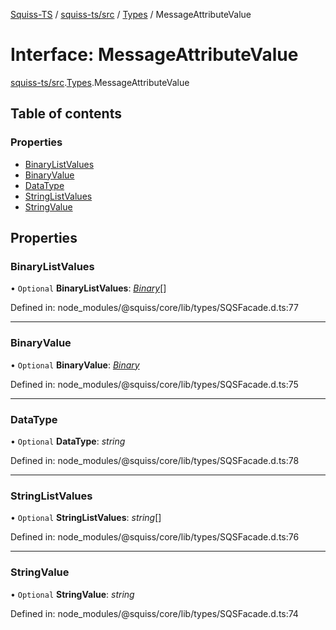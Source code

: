 [Squiss-TS](../README.md) / [squiss-ts/src](../modules/squiss_ts_src.md) / [Types](../modules/squiss_ts_src.types.md) / MessageAttributeValue

# Interface: MessageAttributeValue

[squiss-ts/src](../modules/squiss_ts_src.md).[Types](../modules/squiss_ts_src.types.md).MessageAttributeValue

## Table of contents

### Properties

- [BinaryListValues](squiss_ts_src.types.messageattributevalue.md#binarylistvalues)
- [BinaryValue](squiss_ts_src.types.messageattributevalue.md#binaryvalue)
- [DataType](squiss_ts_src.types.messageattributevalue.md#datatype)
- [StringListValues](squiss_ts_src.types.messageattributevalue.md#stringlistvalues)
- [StringValue](squiss_ts_src.types.messageattributevalue.md#stringvalue)

## Properties

### BinaryListValues

• `Optional` **BinaryListValues**: [*Binary*](../modules/squiss_ts_src.types.md#binary)[]

Defined in: node_modules/@squiss/core/lib/types/SQSFacade.d.ts:77

___

### BinaryValue

• `Optional` **BinaryValue**: [*Binary*](../modules/squiss_ts_src.types.md#binary)

Defined in: node_modules/@squiss/core/lib/types/SQSFacade.d.ts:75

___

### DataType

• `Optional` **DataType**: *string*

Defined in: node_modules/@squiss/core/lib/types/SQSFacade.d.ts:78

___

### StringListValues

• `Optional` **StringListValues**: *string*[]

Defined in: node_modules/@squiss/core/lib/types/SQSFacade.d.ts:76

___

### StringValue

• `Optional` **StringValue**: *string*

Defined in: node_modules/@squiss/core/lib/types/SQSFacade.d.ts:74
